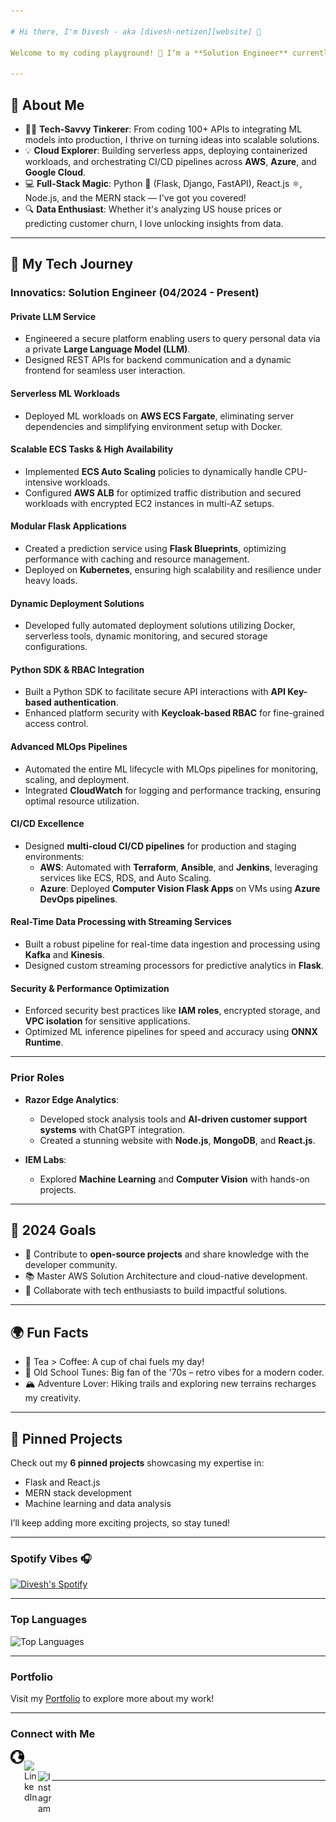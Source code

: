 ```yaml
---

# Hi there, I'm Divesh - aka [divesh-netizen][website] 👋

Welcome to my coding playground! 🚀 I’m a **Solution Engineer** currently crafting innovative solutions at Innovatics in Ahmedabad, where I dive deep into **Full Stack Development**, **Machine Learning**, and **DevOps**. I'm constantly expanding my horizons, learning tools like **AWS Solution Architect**, **Terraform**, **Ansible**, and **Jenkins** to stay ahead in the game.

---
```


## 🌟 About Me  

- 🧑‍💻 **Tech-Savvy Tinkerer**: From coding 100+ APIs to integrating ML models into production, I thrive on turning ideas into scalable solutions.  
- 💡 **Cloud Explorer**: Building serverless apps, deploying containerized workloads, and orchestrating CI/CD pipelines across **AWS**, **Azure**, and **Google Cloud**.  
- 💻 **Full-Stack Magic**: Python 🐍 (Flask, Django, FastAPI), React.js ⚛️, Node.js, and the MERN stack — I've got you covered!  
- 🔍 **Data Enthusiast**: Whether it's analyzing US house prices or predicting customer churn, I love unlocking insights from data.  

---

## 💪 My Tech Journey  

### **Innovatics: Solution Engineer (04/2024 - Present)**  

#### **Private LLM Service**  
- Engineered a secure platform enabling users to query personal data via a private **Large Language Model (LLM)**.  
- Designed REST APIs for backend communication and a dynamic frontend for seamless user interaction.  

#### **Serverless ML Workloads**  
- Deployed ML workloads on **AWS ECS Fargate**, eliminating server dependencies and simplifying environment setup with Docker.  

#### **Scalable ECS Tasks & High Availability**  
- Implemented **ECS Auto Scaling** policies to dynamically handle CPU-intensive workloads.  
- Configured **AWS ALB** for optimized traffic distribution and secured workloads with encrypted EC2 instances in multi-AZ setups.  

#### **Modular Flask Applications**  
- Created a prediction service using **Flask Blueprints**, optimizing performance with caching and resource management.  
- Deployed on **Kubernetes**, ensuring high scalability and resilience under heavy loads.  

#### **Dynamic Deployment Solutions**  
- Developed fully automated deployment solutions utilizing Docker, serverless tools, dynamic monitoring, and secured storage configurations.  

#### **Python SDK & RBAC Integration**  
- Built a Python SDK to facilitate secure API interactions with **API Key-based authentication**.  
- Enhanced platform security with **Keycloak-based RBAC** for fine-grained access control.  

#### **Advanced MLOps Pipelines**  
- Automated the entire ML lifecycle with MLOps pipelines for monitoring, scaling, and deployment.  
- Integrated **CloudWatch** for logging and performance tracking, ensuring optimal resource utilization.  

#### **CI/CD Excellence**  
- Designed **multi-cloud CI/CD pipelines** for production and staging environments:  
  - **AWS**: Automated with **Terraform**, **Ansible**, and **Jenkins**, leveraging services like ECS, RDS, and Auto Scaling.  
  - **Azure**: Deployed **Computer Vision Flask Apps** on VMs using **Azure DevOps pipelines**.  

#### **Real-Time Data Processing with Streaming Services**  
- Built a robust pipeline for real-time data ingestion and processing using **Kafka** and **Kinesis**.  
- Designed custom streaming processors for predictive analytics in **Flask**.  

#### **Security & Performance Optimization**  
- Enforced security best practices like **IAM roles**, encrypted storage, and **VPC isolation** for sensitive applications.  
- Optimized ML inference pipelines for speed and accuracy using **ONNX Runtime**.  

---

### **Prior Roles**  

- **Razor Edge Analytics**:  
  - Developed stock analysis tools and **AI-driven customer support systems** with ChatGPT integration.  
  - Created a stunning website with **Node.js**, **MongoDB**, and **React.js**.  

- **IEM Labs**:  
  - Explored **Machine Learning** and **Computer Vision** with hands-on projects.  

---

## 🎯 2024 Goals  

- 🌱 Contribute to **open-source projects** and share knowledge with the developer community.  
- 📚 Master AWS Solution Architecture and cloud-native development.  
- 🤝 Collaborate with tech enthusiasts to build impactful solutions.  

---

## 🌍 Fun Facts  

- 🍵 Tea > Coffee: A cup of chai fuels my day!  
- 🎵 Old School Tunes: Big fan of the '70s – retro vibes for a modern coder.  
- 🏔️ Adventure Lover: Hiking trails and exploring new terrains recharges my creativity.  

---

## 📌 Pinned Projects  

Check out my **6 pinned projects** showcasing my expertise in:  
- Flask and React.js  
- MERN stack development  
- Machine learning and data analysis  

I’ll keep adding more exciting projects, so stay tuned!  

---

### Spotify Vibes 🎧  

[<img src="https://now-playing-codestackr.vercel.app/api/spotify-playing" alt="Divesh's Spotify" width="350" />](https://open.spotify.com/user/swyqyimdc12jajde4vpwd2x1b)  

---

### **Top Languages**  
![Top Languages](https://github-readme-stats.vercel.app/api/top-langs/?username=divesh-netizen&langs_count=10&theme=tokyonight&layout=compact)  

---

### **Portfolio**  

Visit my [Portfolio](https://divesh-netizen.github.io/Divesh-P/) to explore more about my work!  

---

### **Connect with Me**  

[<img align="left" alt="Website" width="22px" src="https://raw.githubusercontent.com/iconic/open-iconic/master/svg/globe.svg" />][website]  
[<img align="left" alt="LinkedIn" width="22px" src="https://cdn.jsdelivr.net/npm/simple-icons@v3/icons/linkedin.svg" />][linkedin]  
[<img align="left" alt="Instagram" width="22px" src="https://cdn.jsdelivr.net/npm/simple-icons@v3/icons/instagram.svg" />][instagram]  

[website]: https://divesh-netizen.github.io/Divesh-P/  
[linkedin]: https://www.linkedin.com/in/divesh-kumar-26040a16a/  
[instagram]: https://www.instagram.com/pandeydiveshkumar/  

---
